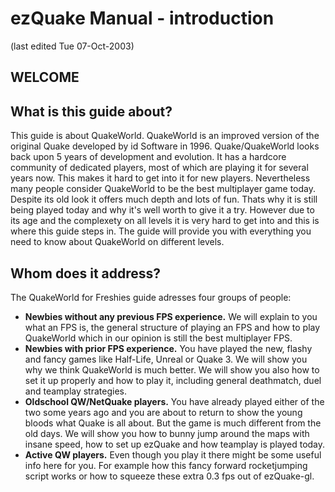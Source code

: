 # ezQuake Manual - introduction
(last edited Tue 07-Oct-2003)

## WELCOME

## What is this guide about?

This guide is about QuakeWorld. QuakeWorld is an improved version of the original Quake developed by id Software in 1996. Quake/QuakeWorld looks back upon 5 years of development and evolution. It has a hardcore community of dedicated players, most of which are playing it for several years now. This makes it hard to get into it for new players. Nevertheless many people consider QuakeWorld to be the best multiplayer game today. Despite its old look it offers much depth and lots of fun. Thats why it is still being played today and why it's well worth to give it a try. However due to its age and the complexety on all levels it is very hard to get into and this is where this guide steps in. The guide will provide you with everything you need to know about QuakeWorld on different levels.
## Whom does it address?

The QuakeWorld for Freshies guide adresses four groups of people:

- **Newbies without any previous FPS experience.** We will explain to you what an FPS is, the general structure of playing an FPS and how to play QuakeWorld which in our opinion is still the best multiplayer FPS.
- **Newbies with prior FPS experience.** You have played the new, flashy and fancy games like Half-Life, Unreal or Quake 3. We will show you why we think QuakeWorld is much better. We will show you also how to set it up properly and how to play it, including general deathmatch, duel and teamplay strategies.
- **Oldschool QW/NetQuake players.** You have already played either of the two some years ago and you are about to return to show the young bloods what Quake is all about. But the game is much different from the old days. We will show you how to bunny jump around the maps with insane speed, how to set up ezQuake and how teamplay is played today.
- **Active QW players.** Even though you play it there might be some useful info here for you. For example how this fancy forward rocketjumping script works or how to squeeze these extra 0.3 fps out of ezQuake-gl.

